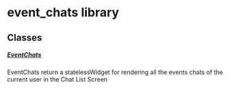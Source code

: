 



# event_chats library











## Classes

##### [EventChats](../views_after_auth_screens_chat_event_chats/EventChats-class.md)



EventChats return a statelessWidget for rendering all the events
chats of the current user in the Chat List Screen















